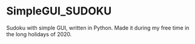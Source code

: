 # SimpleGUI_SUDOKU
Sudoku with simple GUI, written in Python.
Made it during my free time in the long holidays of 2020.
